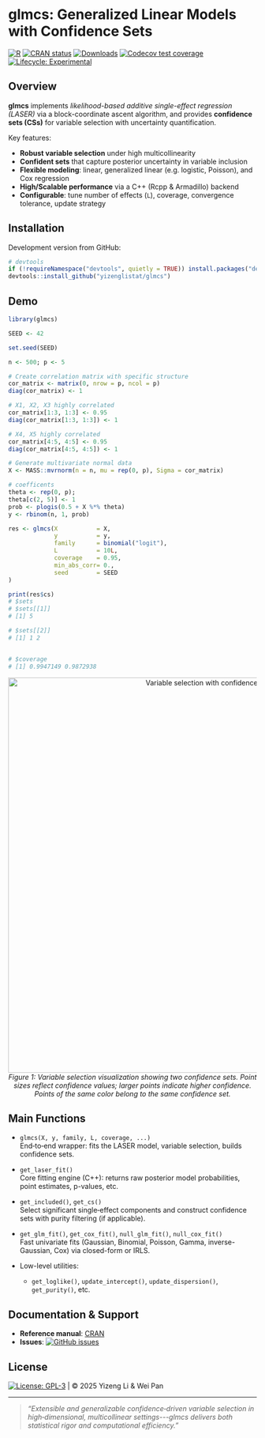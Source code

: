 # glmcs: Generalized Linear Models with Confidence   Sets

<!-- [![GitHub stars](https://img.shields.io/github/stars/yizenglistat/glmcs.svg)](https://github.com/yizenglistat/glmcs/stargazers)
[![GitHub forks](https://img.shields.io/github/forks/yizenglistat/glmcs.svg)](https://github.com/yizenglistat/glmcs/network)
 -->
[![R](https://img.shields.io/badge/R-%3E%3D%203.5.0-blue.svg)](https://www.r-project.org/)
[![CRAN status](https://www.r-pkg.org/badges/version/glmcs)](https://CRAN.R-project.org/package=glmcs)
[![Downloads](https://cranlogs.r-pkg.org/badges/glmcs)](https://cran.r-project.org/package=glmcs)
[![Codecov test coverage](https://codecov.io/gh/yizenglistat/glmcs/branch/main/graph/badge.svg)](https://codecov.io/gh/yizenglistat/glmcs)
[![Lifecycle: Experimental](https://img.shields.io/badge/lifecycle-experimental-orange.svg)](https://www.tidyverse.org/lifecycle/#experimental)


## Overview

**glmcs** implements *likelihood-based additive single-effect regression (LASER)* via a block-coordinate ascent algorithm, and provides **confidence sets (CSs)** for variable selection with uncertainty quantification.  

Key features:
- **Robust variable selection** under high multicollinearity  
- **Confident sets** that capture posterior uncertainty in variable inclusion  
- **Flexible modeling**: linear, generalized linear (e.g. logistic, Poisson), and Cox regression  
- **High/Scalable performance** via a C++ (Rcpp & Armadillo) backend  
- **Configurable**: tune number of effects (`L`), coverage, convergence tolerance, update strategy  

## Installation

Development version from GitHub:

```r
# devtools
if (!requireNamespace("devtools", quietly = TRUE)) install.packages("devtools")
devtools::install_github("yizenglistat/glmcs")
```

## Demo

```r
library(glmcs)

SEED <- 42

set.seed(SEED)

n <- 500; p <- 5

# Create correlation matrix with specific structure
cor_matrix <- matrix(0, nrow = p, ncol = p)
diag(cor_matrix) <- 1

# X1, X2, X3 highly correlated
cor_matrix[1:3, 1:3] <- 0.95
diag(cor_matrix[1:3, 1:3]) <- 1

# X4, X5 highly correlated
cor_matrix[4:5, 4:5] <- 0.95
diag(cor_matrix[4:5, 4:5]) <- 1

# Generate multivariate normal data
X <- MASS::mvrnorm(n = n, mu = rep(0, p), Sigma = cor_matrix)

# coefficents
theta <- rep(0, p); 
theta[c(2, 5)] <- 1
prob <- plogis(0.5 + X %*% theta)
y <- rbinom(n, 1, prob)

res <- glmcs(X           = X, 
             y           = y,
             family      = binomial("logit"),
             L           = 10L,
             coverage    = 0.95,
             min_abs_corr= 0.,
             seed        = SEED
)

print(res$cs)
# $sets
# $sets[[1]]
# [1] 5

# $sets[[2]]
# [1] 1 2


# $coverage
# [1] 0.9947149 0.9872938
```

<p align="center">
  <img src="https://github.com/user-attachments/assets/80e7d259-78ff-46ee-b820-c22796026bc2" alt="Variable selection with confidence sets" width="800"/>
  <br>
  <em>Figure 1: Variable selection visualization showing two confidence sets. Point sizes reflect confidence values; larger points indicate higher confidence. Points of the same color belong to the same confidence set.</em>
</p>


## Main Functions

- `glmcs(X, y, family, L, coverage, ...)`  
  End‐to‐end wrapper: fits the LASER model, variable selection, builds confidence sets.

- `get_laser_fit()`  
  Core fitting engine (C++): returns raw posterior model probabilities, point estimates, p-values, etc.

- `get_included()`, `get_cs()`  
  Select significant single‐effect components and construct confidence sets with purity filtering (if applicable).

- `get_glm_fit()`, `get_cox_fit()`, `null_glm_fit()`, `null_cox_fit()`  
  Fast univariate fits (Gaussian, Binomial, Poisson, Gamma, inverse-Gaussian, Cox) via closed-form or IRLS.

- Low-level utilities:  
  - `get_loglike()`, `update_intercept()`, `update_dispersion()`, `get_purity()`, etc.

## Documentation & Support

- **Reference manual**: [CRAN](https://CRAN.R-project.org/package=glmcs)  
- **Issues**: [![GitHub issues](https://img.shields.io/github/issues-raw/yizenglistat/glmcs.svg)](https://github.com/yizenglistat/glmcs/issues)

## License

[![License: GPL-3](https://img.shields.io/badge/License-GPLv3-blue.svg)](https://www.gnu.org/licenses/gpl-3.0.en.html) | © 2025 Yizeng Li & Wei Pan

---

> _“Extensible and generalizable confidence‐driven variable selection in high‐dimensional, multicollinear settings---glmcs delivers both statistical rigor and computational efficiency.”_  